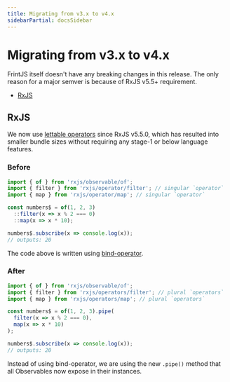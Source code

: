 ```yaml
---
title: Migrating from v3.x to v4.x
sidebarPartial: docsSidebar
---
```


# Migrating from v3.x to v4.x

FrintJS itself doesn't have any breaking changes in this release. The only reason for a major semver is because of RxJS v5.5+ requirement.

<!-- MarkdownTOC depth=1 autolink=true bracket=round -->

- [RxJS](#rxjs)

<!-- /MarkdownTOC -->

## RxJS

We now use [lettable operators](https://github.com/ReactiveX/rxjs/blob/master/doc/lettable-operators.md) since RxJS v5.5.0, which has resulted into smaller bundle sizes without requiring any stage-1 or below language features.

### Before

```js
import { of } from 'rxjs/observable/of';
import { filter } from 'rxjs/operator/filter'; // singular `operator`
import { map } from 'rxjs/operator/map'; // singular `operator`

const numbers$ = of(1, 2, 3)
  ::filter(x => x % 2 === 0)
  ::map(x => x * 10);

numbers$.subscribe(x => console.log(x));
// outputs: 20
```

The code above is written using [bind-operator](https://github.com/tc39/proposal-bind-operator).

### After

```js
import { of } from 'rxjs/observable/of';
import { filter } from 'rxjs/operators/filter'; // plural `operators`
import { map } from 'rxjs/operators/map'; // plural `operators`

const numbers$ = of(1, 2, 3).pipe(
  filter(x => x % 2 === 0),
  map(x => x * 10)
);

numbers$.subscribe(x => console.log(x));
// outputs: 20
```

Instead of using bind-operator, we are using the new `.pipe()` method that all Observables now expose in their instances.
